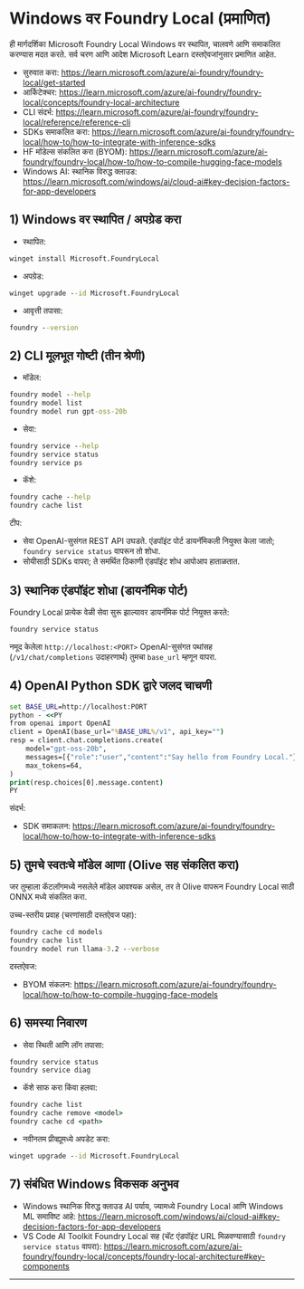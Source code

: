 <!--
CO_OP_TRANSLATOR_METADATA:
{
  "original_hash": "070a706937c5ac9feb45693b8c572d25",
  "translation_date": "2025-09-22T17:48:29+00:00",
  "source_file": "Module07/foundrylocal.md",
  "language_code": "mr"
}
-->
# Windows वर Foundry Local (प्रमाणित)

ही मार्गदर्शिका Microsoft Foundry Local Windows वर स्थापित, चालवणे आणि समाकलित करण्यास मदत करते. सर्व चरण आणि आदेश Microsoft Learn दस्तऐवजांनुसार प्रमाणित आहेत.

- सुरुवात करा: https://learn.microsoft.com/azure/ai-foundry/foundry-local/get-started
- आर्किटेक्चर: https://learn.microsoft.com/azure/ai-foundry/foundry-local/concepts/foundry-local-architecture
- CLI संदर्भ: https://learn.microsoft.com/azure/ai-foundry/foundry-local/reference/reference-cli
- SDKs समाकलित करा: https://learn.microsoft.com/azure/ai-foundry/foundry-local/how-to/how-to-integrate-with-inference-sdks
- HF मॉडेल्स संकलित करा (BYOM): https://learn.microsoft.com/azure/ai-foundry/foundry-local/how-to/how-to-compile-hugging-face-models
- Windows AI: स्थानिक विरुद्ध क्लाउड: https://learn.microsoft.com/windows/ai/cloud-ai#key-decision-factors-for-app-developers

## 1) Windows वर स्थापित / अपग्रेड करा

- स्थापित:
```cmd
winget install Microsoft.FoundryLocal
```
- अपग्रेड:
```cmd
winget upgrade --id Microsoft.FoundryLocal
```
- आवृत्ती तपासा:
```cmd
foundry --version
```

## 2) CLI मूलभूत गोष्टी (तीन श्रेणी)

- मॉडेल:
```cmd
foundry model --help
foundry model list
foundry model run gpt-oss-20b
```
- सेवा:
```cmd
foundry service --help
foundry service status
foundry service ps
```
- कॅशे:
```cmd
foundry cache --help
foundry cache list
```

टीप:
- सेवा OpenAI-सुसंगत REST API उघडते. एंडपॉइंट पोर्ट डायनॅमिकली नियुक्त केला जातो; `foundry service status` वापरून तो शोधा.
- सोयीसाठी SDKs वापरा; ते समर्थित ठिकाणी एंडपॉइंट शोध आपोआप हाताळतात.

## 3) स्थानिक एंडपॉइंट शोधा (डायनॅमिक पोर्ट)

Foundry Local प्रत्येक वेळी सेवा सुरू झाल्यावर डायनॅमिक पोर्ट नियुक्त करते:
```cmd
foundry service status
```
नमूद केलेला `http://localhost:<PORT>` OpenAI-सुसंगत पथांसह (`/v1/chat/completions` उदाहरणार्थ) तुमचा `base_url` म्हणून वापरा.

## 4) OpenAI Python SDK द्वारे जलद चाचणी

```cmd
set BASE_URL=http://localhost:PORT
python - <<PY
from openai import OpenAI
client = OpenAI(base_url="%BASE_URL%/v1", api_key="")
resp = client.chat.completions.create(
    model="gpt-oss-20b",
    messages=[{"role":"user","content":"Say hello from Foundry Local."}],
    max_tokens=64,
)
print(resp.choices[0].message.content)
PY
```
संदर्भ:
- SDK समाकलन: https://learn.microsoft.com/azure/ai-foundry/foundry-local/how-to/how-to-integrate-with-inference-sdks

## 5) तुमचे स्वतःचे मॉडेल आणा (Olive सह संकलित करा)

जर तुम्हाला कॅटलॉगमध्ये नसलेले मॉडेल आवश्यक असेल, तर ते Olive वापरून Foundry Local साठी ONNX मध्ये संकलित करा.

उच्च-स्तरीय प्रवाह (चरणांसाठी दस्तऐवज पहा):
```cmd
foundry cache cd models
foundry cache list
foundry model run llama-3.2 --verbose
```
दस्तऐवज:
- BYOM संकलन: https://learn.microsoft.com/azure/ai-foundry/foundry-local/how-to/how-to-compile-hugging-face-models

## 6) समस्या निवारण

- सेवा स्थिती आणि लॉग तपासा:
```cmd
foundry service status
foundry service diag
```
- कॅशे साफ करा किंवा हलवा:
```cmd
foundry cache list
foundry cache remove <model>
foundry cache cd <path>
```
- नवीनतम प्रीव्ह्यूमध्ये अपडेट करा:
```cmd
winget upgrade --id Microsoft.FoundryLocal
```

## 7) संबंधित Windows विकसक अनुभव

- Windows स्थानिक विरुद्ध क्लाउड AI पर्याय, ज्यामध्ये Foundry Local आणि Windows ML समाविष्ट आहे:
  https://learn.microsoft.com/windows/ai/cloud-ai#key-decision-factors-for-app-developers
- VS Code AI Toolkit Foundry Local सह (चॅट एंडपॉइंट URL मिळवण्यासाठी `foundry service status` वापरा):
  https://learn.microsoft.com/azure/ai-foundry/foundry-local/concepts/foundry-local-architecture#key-components

---

